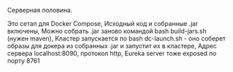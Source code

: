 Серверная половина.

Это сетап для Docker Compose,
Исходный код и собранные .jar включены,
Можно собрать .jar заново командой bash build-jars.sh (нужен maven),
Кластер запускается по bash dc-launch.sh - оно соберет образы для докера из собранных .jar и запустит их в кластере,
Адрес сервера localhost:8090, протокол http,
Eureka server тоже exposed по порту 8761
